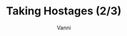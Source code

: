 ---
media: "videos/rounds/round_3/syndicate_agent_2.mp4"
media_type: video
title: Taking Hostages (2/3)
author: [Vanni]
desc: Syndicate Infiltrators confront a group of colonists and begin to take hostages.
---